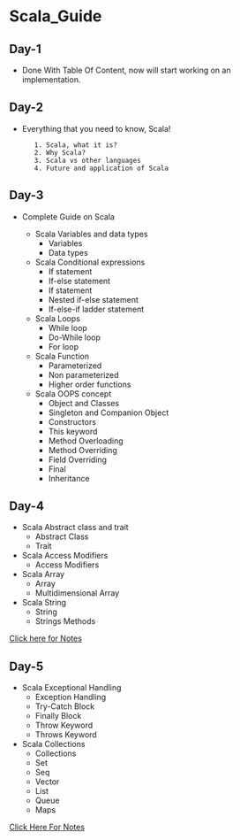 # Scala_Guide

## Day-1
* Done With Table Of Content, now will start working on an implementation.

## Day-2
* Everything that you need to know, Scala!
          
         1.	Scala, what it is?
         2.	Why Scala?
         3.	Scala vs other languages  
         4.	Future and application of Scala

## Day-3

* Complete Guide on Scala

  * Scala Variables and data types
    * Variables
    * Data types
  * Scala Conditional expressions
    * If statement
    * If-else statement
    * If statement
    * Nested if-else statement
    * If-else-if ladder statement
  * Scala Loops 
    * While loop
    * Do-While loop
    * For loop
  * Scala Function
    * Parameterized
    * Non parameterized
    * Higher order functions
  * Scala OOPS concept
    * Object and Classes
    * Singleton and Companion Object 
    * Constructors
    * This keyword
    * Method Overloading
    * Method Overriding
    * Field Overriding
    * Final
    * Inheritance


## Day-4

 * Scala Abstract class and trait
   * Abstract Class
   * Trait
 * Scala Access Modifiers
   * Access Modifiers
 * Scala Array
   * Array
   * Multidimensional Array
 * Scala String 
   * String
   * Strings Methods
  
 [Click here for Notes](https://github.com/kushagra67414/Scala_Guide/blob/master/Let's%20Get%20Our%20Hand%20Dirty%20With%20Scala/Day-4%20Notes-converted.pdf)
 
 
 
 ## Day-5
 
 * Scala Exceptional Handling
   * Exception Handling
   * Try-Catch Block
   * Finally Block
   * Throw Keyword
   * Throws Keyword
 * Scala Collections
   * Collections
   * Set
   * Seq
   * Vector
   * List
   * Queue
   * Maps 
 
[Click Here For Notes](https://github.com/kushagra67414/Scala_Guide/blob/master/Let's%20Get%20Our%20Hand%20Dirty%20With%20Scala/Day-5%20Notes-converted.pdf)
